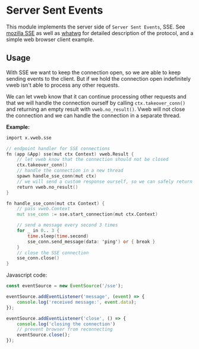 # Server Sent Events

This module implements the server side of `Server Sent Events`, SSE.
See [mozilla SSE][mozilla_sse]
as well as [whatwg][whatwg html spec]
for detailed description of the protocol, and a simple web browser client example.

## Usage

With SSE we want to keep the connection open, so we are able to
keep sending events to the client. But if we hold the connection open indefinitely
vweb isn't able to process any other requests.

We can let vweb know that it can continue processing other requests and that we will
handle the connection ourself by calling `ctx.takeover_conn()` and returning an empty result
with `vweb.no_result()`. Vweb will not close the connection and we can handle
the connection in a separate thread.

**Example:**
```v ignore
import x.vweb.sse

// endpoint handler for SSE connections
fn (app &App) sse(mut ctx Context) vweb.Result {
	// let vweb know that the connection should not be closed
	ctx.takeover_conn()
	// handle the connection in a new thread
	spawn handle_sse_conn(mut ctx)
	// we will send a custom response ourself, so we can safely return an empty result
	return vweb.no_result()
}

fn handle_sse_conn(mut ctx Context) {
	// pass vweb.Context
	mut sse_conn := sse.start_connection(mut ctx.Context)

	// send a message every second 3 times
	for _ in 0.. 3 {
		time.sleep(time.second)
		sse_conn.send_message(data: 'ping') or { break }
	}
	// close the SSE connection
	sse_conn.close()
}
```

Javascript code:
```js
const eventSource = new EventSource('/sse');

eventSource.addEventListener('message', (event) => {
	console.log('received message:', event.data);
});

eventSource.addEventListener('close', () => {
	console.log('closing the connection')
	// prevent browser from reconnecting
	eventSource.close();
});
```

[mozilla_sse]: https://developer.mozilla.org/en-US/docs/Web/API/Server-sent_events/Using_server-sent_events
[whatwg html spec]: https://html.spec.whatwg.org/multipage/server-sent-events.html#server-sent-events
